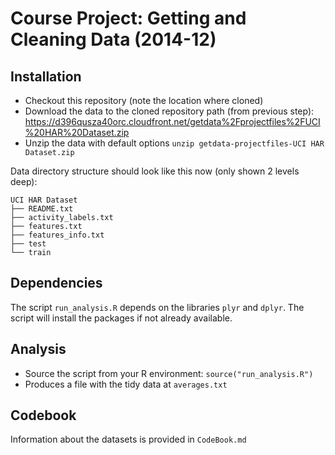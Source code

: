 Course Project: Getting and Cleaning Data (2014-12)
====================================================

## Installation
* Checkout this repository (note the location where cloned)
* Download the data to the cloned repository path (from previous step): https://d396qusza40orc.cloudfront.net/getdata%2Fprojectfiles%2FUCI%20HAR%20Dataset.zip
* Unzip the data with default options
`unzip getdata-projectfiles-UCI HAR Dataset.zip`

Data directory structure should look like this now (only shown 2 levels deep): 
```
UCI HAR Dataset
├── README.txt
├── activity_labels.txt
├── features.txt
├── features_info.txt
├── test
└── train
```

## Dependencies
The script `run_analysis.R` depends on the libraries `plyr` and `dplyr`. The script will install the packages if not already available.

## Analysis
* Source the script from your R environment: `source("run_analysis.R")`
* Produces a file with the tidy data at `averages.txt`

## Codebook
Information about the datasets is provided in `CodeBook.md`